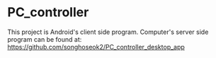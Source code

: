 # PC_controller

This project is Android's client side program.
Computer's server side program can be found at: https://github.com/songhoseok2/PC_controller_desktop_app
